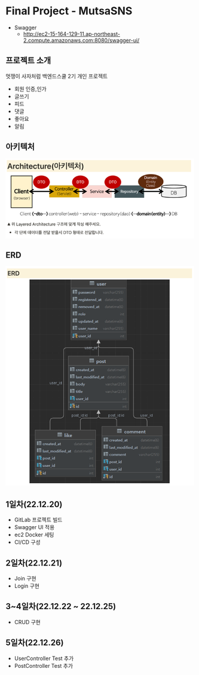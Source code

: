 # Final Project - MutsaSNS
- Swagger
  - http://ec2-15-164-129-11.ap-northeast-2.compute.amazonaws.com:8080/swagger-ui/

## 프로젝트 소개
멋쟁이 사자처럼 백엔드스쿨 2기 개인 프로젝트
 - 회원 인증,인가
 - 글쓰기
 - 피드
 - 댓글
 - 좋아요
 - 알림

## 아키텍처 

![img_2.png](img_2.png)

## ERD

![img.png](img.png)

## 1일차(22.12.20)

- GitLab 프로젝트 빌드
- Swagger UI 적용
- ec2 Docker 세팅
- CI/CD 구성

## 2일차(22.12.21)

- Join 구현
- Login 구현

## 3~4일차(22.12.22 ~ 22.12.25)

- CRUD 구현

## 5일차(22.12.26)

- UserController Test 추가
- PostController Test 추가